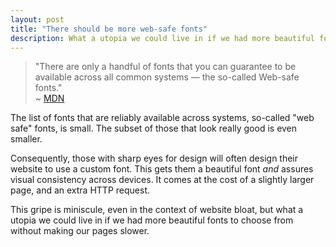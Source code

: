 ```yaml
---
layout: post
title: "There should be more web-safe fonts"
description: What a utopia we could live in if we had more beautiful fonts to choose from without making our pages slower.
---
```


> "There are only a handful of fonts that you can guarantee to be available across all common systems — the so-called Web-safe fonts."  \
> ~ [MDN](https://developer.mozilla.org/en-US/docs/Learn/CSS/Styling_text/Web_fonts)

The list of fonts that are reliably available across systems, so-called "web safe" fonts, is small. The subset of those that look really good is even smaller.

Consequently, those with sharp eyes for design will often design their website to use a custom font. This gets them a beautiful font _and_ assures visual consistency across devices. It comes at the cost of a slightly larger page, and an extra HTTP request.

This gripe is miniscule, even in the context of website bloat, but what a utopia we could live in if we had more beautiful fonts to choose from without making our pages slower.
